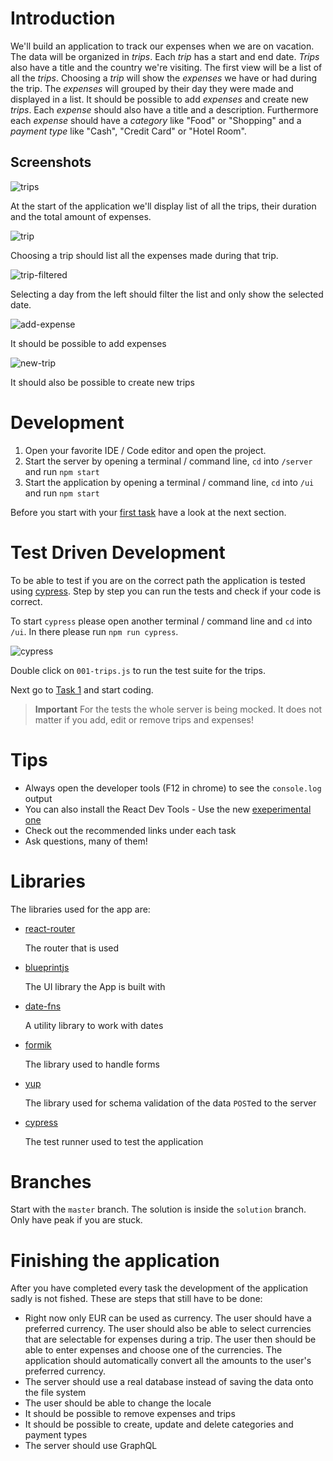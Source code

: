 # Introduction

We'll build an application to track our expenses when we are on vacation. The data will be organized in _trips_. Each _trip_ has a start and end date. _Trips_ also have a title and the country we're visiting. The first view will be a list of all the _trips_. Choosing a _trip_ will show the _expenses_ we have or had during the trip. The _expenses_ will grouped by their day they were made and displayed in a list. It should be possible to add _expenses_ and create new _trips_. Each _expense_ should also have a title and a description. Furthermore each _expense_ should have a _category_ like "Food" or "Shopping" and a _payment type_ like "Cash", "Credit Card" or "Hotel Room".

## Screenshots

![trips](https://raw.githubusercontent.com/ankri/react-workshop/master/tasks/screenshots/trips.png)

At the start of the application we'll display list of all the trips, their duration and the total amount of expenses.

![trip](https://raw.githubusercontent.com/ankri/react-workshop/master/tasks/screenshots/trip.png)

Choosing a trip should list all the expenses made during that trip.

![trip-filtered](https://raw.githubusercontent.com/ankri/react-workshop/master/tasks/screenshots/trip-filtered.png)

Selecting a day from the left should filter the list and only show the selected date.

![add-expense](https://raw.githubusercontent.com/ankri/react-workshop/master/tasks/screenshots/new-expense.png)

It should be possible to add expenses

![new-trip](https://raw.githubusercontent.com/ankri/react-workshop/master/tasks/screenshots/new-trip.png)

It should also be possible to create new trips

# Development

1. Open your favorite IDE / Code editor and open the project.
2. Start the server by opening a terminal / command line, `cd` into `/server` and run `npm start`
3. Start the application by opening a terminal / command line, `cd` into `/ui` and run `npm start`

Before you start with your [first task](https://github.com/ankri/react-workshop/blob/master/tasks/Task-1.md) have a look at the next section.

# Test Driven Development

To be able to test if you are on the correct path the application is tested using [cypress](https://docs.cypress.io/api/api/table-of-contents.html). Step by step you can run the tests and check if your code is correct.

To start `cypress` please open another terminal / command line and `cd` into `/ui`. In there please run `npm run cypress`.

![cypress](https://raw.githubusercontent.com/ankri/react-workshop/master/tasks/screenshots/cypress.png)

Double click on `001-trips.js` to run the test suite for the trips.

Next go to [Task 1](https://github.com/ankri/react-workshop/blob/master/tasks/Task-1.md) and start coding.

> **Important** For the tests the whole server is being mocked. It does not matter if you add, edit or remove trips and expenses!

# Tips

- Always open the developer tools (F12 in chrome) to see the `console.log` output
- You can also install the React Dev Tools - Use the new [exeperimental one](https://github.com/bvaughn/react-devtools-experimental)
- Check out the recommended links under each task
- Ask questions, many of them!

# Libraries

The libraries used for the app are:

- [react-router](https://reacttraining.com/react-router/web/guides/quick-start)

  The router that is used

- [blueprintjs](https://blueprintjs.com/docs)

  The UI library the App is built with

- [date-fns](https://date-fns.org/docs/Getting-Started)

  A utility library to work with dates

- [formik](https://jaredpalmer.com/formik/docs/overview)

  The library used to handle forms

- [yup](https://github.com/jquense/yup)

  The library used for schema validation of the data `POST`ed to the server

- [cypress](https://docs.cypress.io/guides/overview/why-cypress.html)

  The test runner used to test the application

# Branches

Start with the `master` branch. The solution is inside the `solution` branch. Only have peak if you are stuck.

# Finishing the application

After you have completed every task the development of the application sadly is not fished. These are steps that still have to be done:

- Right now only EUR can be used as currency. The user should have a preferred currency. The user should also be able to select currencies that are selectable for expenses during a trip. The user then should be able to enter expenses and choose one of the currencies. The application should automatically convert all the amounts to the user's preferred currency.
- The server should use a real database instead of saving the data onto the file system
- The user should be able to change the locale
- It should be possible to remove expenses and trips
- It should be possible to create, update and delete categories and payment types
- The server should use GraphQL

